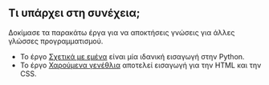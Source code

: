 ## Τι υπάρχει στη συνέχεια;

Δοκίμασε τα παρακάτω έργα για να αποκτήσεις γνώσεις για άλλες γλώσσες προγραμματισμού.

- Το έργο [Σχετικά με εμένα](https://projects.raspberrypi.org/en/projects/about-me?utm_source=pathway&utm_medium=whatnext&utm_campaign=projects) είναι μία ιδανική εισαγωγή στην Python.
- Το έργο [Χαρούμενα γενέθλια](https://projects.raspberrypi.org/en/projects/happy-birthday?utm_source=pathway&utm_medium=whatnext&utm_campaign=projects) αποτελεί εισαγωγή για την HTML και την CSS.
